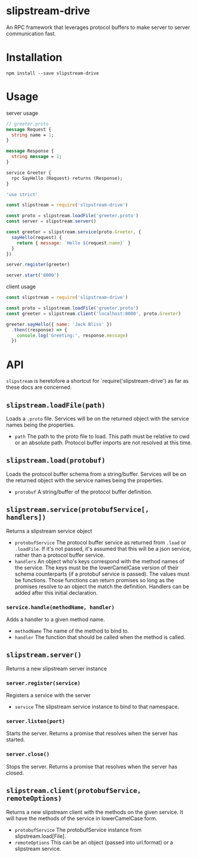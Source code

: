 # slipstream-drive

An RPC framework that leverages protocol buffers to make server to server
communication fast.

# Installation

```
npm install --save slipstream-drive
```

# Usage

server usage

```proto
// greeter.proto
message Request {
  string name = 1;
}

message Response {
  string message = 1;
}

service Greeter {
  rpc SayHello (Request) returns (Response);
}
```

```js
'use strict'

const slipstream = require('slipstream-drive')

const proto = slipstream.loadFile('greeter.proto')
const server = slipstream.server()

const greeter = slipstream.service(proto.Greeter, {
  sayHello(request) {
    return { message: `Hello ${request.name}` }
  }
})

server.register(greeter)

server.start('8000')
```

client usage

```js
const slipstream = require('slipstream-drive')

const proto = slipstream.loadFile('greeter.proto')
const greeter = slipstream.client('localhost:8000', proto.Greeter)

greeter.sayHello({ name: 'Jack Bliss' })
  .then((response) => {
    console.log('Greeting:', response.message)
  })
```

# API

`slipstream` is heretofore a shortcut for `require('slipstream-drive') as far as
these docs are concerned.

## `slipstream.loadFile(path)`

Loads a `.proto` file. Services will be on the returned object with the service
names being the properties.

- `path` The path to the proto file to load. This path must be relative to cwd
  or an absolute path. Protocol buffer imports are not resolved at this time.

## `slipstream.load(protobuf)`

Loads the protocol buffer schema from a string/buffer. Services will be on the
returned object with the service names being the properties.

- `protobuf` A string/buffer of the protocol buffer definition.

## `slipstream.service(protobufService[, handlers])`

Returns a slipstream service object

- `protobufService` The protocol buffer service as returned from `.load` or
  `.loadFile`. If it's not passed, it's assumed that this will be a json
  service, rather than a protocol buffer service.
- `handlers` An object who's keys correspond with the method names of the
  service. The keys must be the lowerCamelCase version of their schema
  counterparts (if a protobuf service is passed). The values must be functions.
  Those functions can return promises so long as the promises resolve to an
  object the match the definition. Handlers can be added after this initial
  declaration.

### `service.handle(methodName, handler)`

Adds a handler to a given method name.

- `methodName` The name of the method to bind to.
- `handler` The function that should be called when the method is called.

## `slipstream.server()`

Returns a new slipstream server instance

### `server.register(service)`

Registers a service with the server

- `service` The slipstream service instance to bind to that namespace.

### `server.listen(port)`

Starts the server. Returns a promise that resolves when the server has started.

### `server.close()`

Stops the server. Returns a promise that resolves when the server has closed.

## `slipstream.client(protobufService, remoteOptions)`

Returns a new slipstream client with the methods on the given service. It will
have the methods of the service in lowerCamelCase form.

- `protobufService` The protobufService instance from slipstream.load[File].
- `remoteOptions` This can be an object (passed into url.format) or a slipstream
  service.
